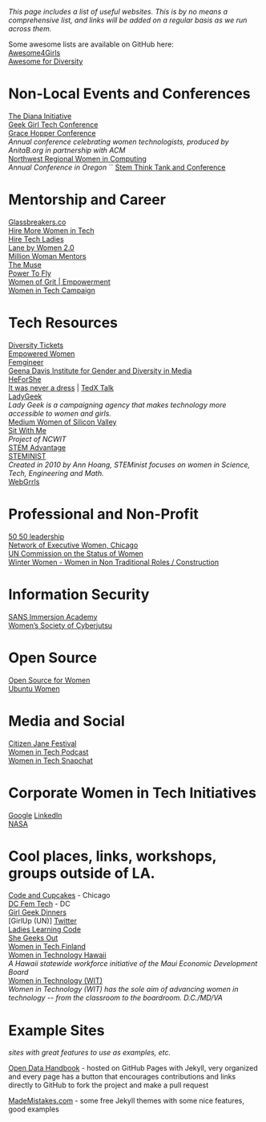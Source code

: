 _This page includes a list of useful websites. This is by no means a comprehensive list, and links will be added on a regular basis as we run across them._

Some awesome lists are available on GitHub here:  
[Awesome4Girls](https://github.com/cristianoliveira/awesome4girls)  
[Awesome for Diversity](https://github.com/folkswhocode/awesome-diversity)


# Non-Local Events and Conferences
[The Diana Initiative](http://dianainitiative.com/2_0/)  
[Geek Girl Tech Conference](http://geekgirltechcon.com)  
[Grace Hopper Conference](http://gracehopper.org/)  
_Annual conference celebrating women technologists, produced by AnitaB.org in partnership with ACM_  
[Northwest Regional Women in Computing](http://nwrwic.org/)  
_Annual Conference in Oregon_  ``
[Stem Think Tank and Conference](http://stemefg.org/index.php/think-tank-and-conference)  


# Mentorship and Career
[Glassbreakers.co](www.glassbreakers.co)  
[Hire More Women in Tech](https://www.hiremorewomenintech.com/)  
[Hire Tech Ladies](https://www.hiretechladies.com/)    
[Lane by Women 2.0](https://lane.women2.com/)  
[Million Woman Mentors](www.millionwomanmentors.com)  
[The Muse](https://www.themuse.com/)  
[Power To Fly](https://powertofly.com/)  
[Women of Grit | Empowerment](https://womenofgrit.com/)  
[Women in Tech Campaign](http://www.womenintechcampaign.com/)


# Tech Resources
[Diversity Tickets](https://diversitytickets.org/)    
[Empowered Women](https://empoweredwomen.org)  
[Femgineer](http://femgineer.com/)  
[Geena Davis Institute for Gender and Diversity in Media](http://seejane.org)  
[HeForShe](http://www.heforshe.org/en)  
[It was never a dress](http://itwasneveradress.com/) | [TedX Talk](http://tedxtalks.ted.com/video/It-Was-Never-a-Dress-The-Power)  
[LadyGeek](http://www.ladygeek.com)  
_Lady Geek is a campaigning agency that makes technology more accessible to women and girls._  
[Medium Women of Silicon Valley](https://medium.com/@WomenOfSiliconValley)  
[Sit With Me](http://sitwithme.org)  
_Project of NCWIT_  
[STEM Advantage](http://stemadvantage.org/)  
[STEMINIST](http://steminist.com)  
_Created in 2010 by Ann Hoang, STEMinist focuses on women in Science, Tech, Engineering and Math._  
[WebGrrls](https://www.webgrrls.com/)  


# Professional and Non-Profit
[50 50 leadership](http://www.5050leadership.org)  
[Network of Executive Women, Chicago](https://www.newonline.org/)  
[UN Commission on the Status of Women](http://www.unwomen.org/en/csw)  
[Winter Women - Women in Non Traditional Roles / Construction](https://www.winterwomen.org/)  


# Information Security  
[SANS Immersion Academy](https://www.sans.org/cybertalent/immersion-academy/womens)  
[Women’s Society of Cyberjutsu](https://womenscyberjutsu.org/)  


# Open Source
[Open Source for Women](https://www.os4w.org)   
[Ubuntu Women](http://wiki.ubuntu-women.org)  


# Media and Social
[Citizen Jane Festival](http://citizenjanefilmfestival.org/about-us/)  
[Women in Tech Podcast](http://podcast.womenintechshow.com/)  
[Women in Tech Snapchat](http://www.womenintechsnap.com/)  


# Corporate Women in Tech Initiatives
[Google](https://www.google.com/diversity/women/)
[LinkedIn](https://engineering.linkedin.com/wit)  
[NASA](https://women.nasa.gov/)  


# Cool places, links, workshops, groups outside of LA.
[Code and Cupcakes](http://codeandcupcakes.net) - Chicago  
[DC Fem Tech](www.dcfemtech.io)  - DC  
[Girl Geek Dinners](http://girlgeekdinners.com/)  
[GirlUp (UN)] [Twitter](https://twitter.com/GirlUp)  
[Ladies Learning Code](http://ladieslearningcode.com)  
[She Geeks Out](http://shegeeksout.com/)  
[Women in Tech Finland](http://womenintech.fi/members/)  
[Women in Technology Hawaii](http://www.womenintech.com/about/)  
_A Hawaii statewide workforce initiative of the Maui Economic Development Board_  
[Women in Technology (WIT)](http://www.womenintechnology.org)  
_Women in Technology (WIT) has the sole aim of advancing women in technology -- from the classroom to the boardroom. D.C./MD/VA_    


# Example Sites
_sites with great features to use as examples, etc._  

[Open Data Handbook](http://opendatahandbook.org/resources) - hosted on GitHub Pages with Jekyll, very organized and every page has a button that encourages contributions and links directly to GitHub to fork the project and make a pull request  

[MadeMistakes.com](https://mademistakes.com/work/jekyll-themes/) - some free Jekyll themes with some nice features, good examples  
